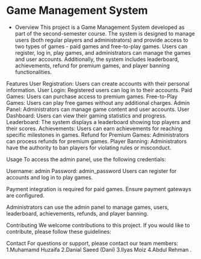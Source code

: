 # Game Management System
- Overview
This project is a Game Management System developed as part of the second-semester course. The system is designed to manage users (both regular players and administrators) and provide access to two types of games - paid games and free-to-play games. Users can register, log in, play games, and administrators can manage the games and user accounts. Additionally, the system includes leaderboard, achievements, refund for premium games, and player banning functionalities.

Features
User Registration: Users can create accounts with their personal information.
User Login: Registered users can log in to their accounts.
Paid Games: Users can purchase access to premium games.
Free-to-Play Games: Users can play free games without any additional charges.
Admin Panel: Administrators can manage game content and user accounts.
User Dashboard: Users can view their gaming statistics and progress.
Leaderboard: The system displays a leaderboard showing top players and their scores.
Achievements: Users can earn achievements for reaching specific milestones in games.
Refund for Premium Games: Administrators can process refunds for premium games.
Player Banning: Administrators have the authority to ban players for violating rules or misconduct.

Usage
To access the admin panel, use the following credentials:

Username: admin
Password: admin_password
Users can register for accounts and log in to play games.

Payment integration is required for paid games. Ensure payment gateways are configured.

Administrators can use the admin panel to manage games, users, leaderboard, achievements, refunds, and player banning.

Contributing
We welcome contributions to this project. If you would like to contribute, please follow these guidelines:

Contact
For questions or support, please contact our team members:
1.Muhamamd Huzaifa
2.Danial Saeed (Dani)
3.Ilyas Moiz
4.Abdul Rehman .
